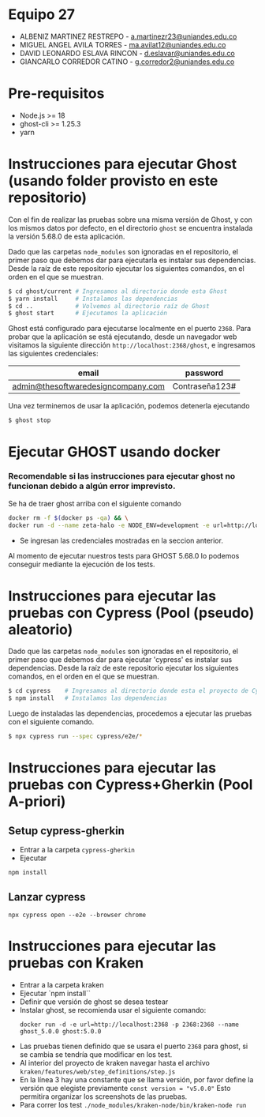 # Equipo 27

- ALBENIZ MARTINEZ RESTREPO - a.martinezr23@uniandes.edu.co
- MIGUEL ANGEL AVILA TORRES - ma.avilat12@uniandes.edu.co
- DAVID LEONARDO ESLAVA RINCON - d.eslavar@uniandes.edu.co
- GIANCARLO CORREDOR CATINO - g.corredor2@uniandes.edu.co

# Pre-requisitos
- Node.js >= 18
- ghost-cli >= 1.25.3
- yarn

# Instrucciones para ejecutar Ghost (usando folder provisto en este repositorio)
Con el fin de realizar las pruebas sobre una misma versión de Ghost, y con los mismos datos por defecto, en el directorio `ghost` se encuentra instalada la versión 5.68.0 de esta aplicación.

Dado que las carpetas `node_modules` son ignoradas en el repositorio, el primer paso que debemos dar para ejecutarla es instalar sus dependencias. Desde la raíz de este repositorio ejecutar los siguientes comandos, en el orden en el que se muestran.
``` bash
$ cd ghost/current # Ingresamos al directorio donde esta Ghost
$ yarn install     # Instalamos las dependencias
$ cd ..            # Volvemos al directorio raíz de Ghost
$ ghost start      # Ejecutamos la aplicación
```

Ghost está configurado para ejecutarse localmente en el puerto `2368`. Para probar que la aplicación se está ejecutando, desde un navegador web visitamos la siguiente dirección `http://localhost:2368/ghost`, e ingresamos las siguientes credenciales:

|               email                |    password    |
|:----------------------------------:|:--------------:|
| admin@thesoftwaredesigncompany.com | Contraseña123# |

Una vez terminemos de usar la aplicación, podemos detenerla ejecutando
```
$ ghost stop
```

# Ejecutar GHOST usando docker

### Recomendable si las instrucciones para ejecutar ghost no funcionan debido a algún error imprevisto. 

Se ha de traer ghost arriba con el siguiente comando

```bash
docker rm -f $(docker ps -qa) && \
docker run -d --name zeta-halo -e NODE_ENV=development -e url=http://localhost:2368 -p 2368:2368 ghost:5.68.0
```

- Se ingresan las credenciales mostradas en la seccion anterior.

Al momento de ejecutar nuestros tests para GHOST 5.68.0 lo podemos conseguir
mediante la ejecución de los tests.

# Instrucciones para ejecutar las pruebas con Cypress (Pool (pseudo) aleatorio)
Dado que las carpetas `node_modules` son ignoradas en el repositorio, el primer paso que debemos dar para ejecutar 'cypress' es instalar sus dependencias. Desde la raíz de este repositorio ejecutar los siguientes comandos, en el orden en el que se muestran.
``` bash
$ cd cypress    # Ingresamos al directorio donde esta el proyecto de Cypress
$ npm install   # Instalamos las dependencias
```

Luego de instaladas las dependencias, procedemos a ejecutar las pruebas con el siguiente comando.
```bash
$ npx cypress run --spec cypress/e2e/*
```

# Instrucciones para ejecutar las pruebas con Cypress+Gherkin (Pool A-priori)

## Setup cypress-gherkin

- Entrar a la carpeta `cypress-gherkin`
- Ejecutar

```shell
npm install
```

## Lanzar cypress

```shell
npx cypress open --e2e --browser chrome
```

# Instrucciones para ejecutar las pruebas con Kraken

- Entrar a la carpeta kraken
- Ejecutar `npm install``
- Definir que versión de ghost se desea testear
- Instalar ghost, se recomienda usar el siguiente comando:
    ```shell
    docker run -d -e url=http://localhost:2368 -p 2368:2368 --name ghost_5.0.0 ghost:5.0.0
    ```
- Las pruebas tienen definido que se usara el puerto `2368` para ghost, si se cambia se tendría que modificar en los test.
- Al interior del proyecto de kraken navegar hasta el archivo `kraken/features/web/step_definitions/step.js`
- En la línea 3 hay una constante que se llama versión, por favor define la versión que elegiste previamente `const version = "v5.0.0"` Esto permitira organizar los screenshots de las pruebas.
- Para correr los test `./node_modules/kraken-node/bin/kraken-node run`
